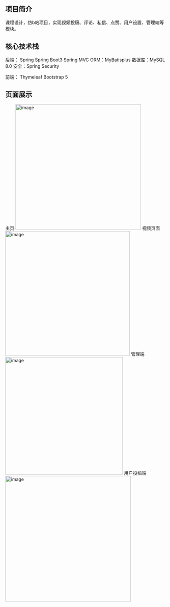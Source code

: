 ## 项目简介
课程设计，仿b站项目，实现视频投稿、评论、私信、点赞、用户设置、管理端等模块。

## 核心技术栈
后端：
Spring
Spring Boot3
Spring MVC
ORM：MyBatisplus
数据库：MySQL 8.0
安全：Spring Security

前端：
Thymeleaf
Bootstrap 5

## 页面展示
主页
<img width="394" alt="image" src="https://github.com/shuyu77/Ystand/assets/165498106/427cf6f9-5052-4db0-9e61-aab81fb85b4a">
视频页面
<img width="391" alt="image" src="https://github.com/shuyu77/Ystand/assets/165498106/8e7cce44-1c0a-4fff-afba-1911141aa625">
管理端
<img width="369" alt="image" src="https://github.com/shuyu77/Ystand/assets/165498106/576cf9ba-7bea-4237-b4e3-c2f3225ccf7c">
用户投稿端
<img width="394" alt="image" src="https://github.com/shuyu77/Ystand/assets/165498106/e577017f-9199-4f6d-805c-5e51e532930f">
